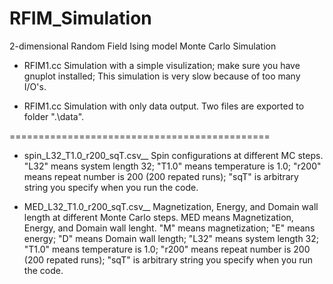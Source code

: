 # RFIM_Simulation
2-dimensional Random Field Ising model Monte Carlo Simulation

* RFIM1.cc
Simulation with a simple visulization; make sure you have gnuplot installed;
This simulation is very slow because of too many I/O's.

* RFIM1.cc
Simulation with only data output.
Two files are exported to folder ".\data". 

=============================================

* spin_L32_T1.0_r200_sqT.csv__
Spin configurations at different MC steps.
"L32" means system length 32;
"T1.0" means temperature is 1.0;
"r200" means repeat number is 200 (200 repated runs);
"sqT" is arbitrary string you specify when you run the code.

* MED_L32_T1.0_r200_sqT.csv__
Magnetization, Energy, and Domain wall length at different Monte Carlo steps.
MED means Magnetization, Energy, and Domain wall lenght.
"M" means magnetization;
"E" means energy;
"D" means Domain wall length;
"L32" means system length 32;
"T1.0" means temperature is 1.0;
"r200" means repeat number is 200 (200 repated runs);
"sqT" is arbitrary string you specify when you run the code.
